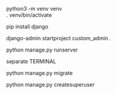 python3 -m venv venv        
. venv/bin/activate 


pip install django

django-admin startproject custom_admin .


python manage.py runserver


separate TERMINAL 

python manage.py migrate

python manage.py createsuperuser